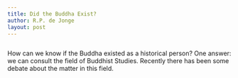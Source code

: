 ```yaml
---
title: Did the Buddha Exist?
author: R.P. de Jonge
layout: post
---
```


<span class="image left"><img src="{{ 'assets/images/death-of-buddha.jpg' | relative_url }}" alt="" /></span>

<p>How can we know if the Buddha existed as a historical person? One answer: we can consult the field of Buddhist Studies.
Recently there has been some debate about the matter in this field.</p>
